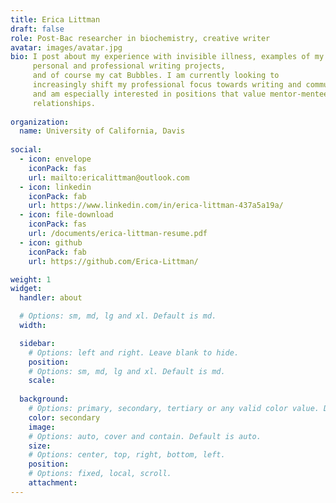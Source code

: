 ```yaml
---
title: Erica Littman
draft: false
role: Post-Bac researcher in biochemistry, creative writer
avatar: images/avatar.jpg
bio: I post about my experience with invisible illness, examples of my 
     personal and professional writing projects, 
     and of course my cat Bubbles. I am currently looking to 
     increasingly shift my professional focus towards writing and communications, 
     and am especially interested in positions that value mentor-mentee style
     relationships. 
     
organization:
  name: University of California, Davis
  
social:
  - icon: envelope
    iconPack: fas
    url: mailto:ericalittman@outlook.com
  - icon: linkedin
    iconPack: fab
    url: https://www.linkedin.com/in/erica-littman-437a5a19a/
  - icon: file-download
    iconPack: fas
    url: /documents/erica-littman-resume.pdf
  - icon: github
    iconPack: fab
    url: https://github.com/Erica-Littman/

weight: 1
widget:
  handler: about

  # Options: sm, md, lg and xl. Default is md.
  width:

  sidebar:
    # Options: left and right. Leave blank to hide.
    position:
    # Options: sm, md, lg and xl. Default is md.
    scale:
  
  background:
    # Options: primary, secondary, tertiary or any valid color value. Default is primary.
    color: secondary
    image: 
    # Options: auto, cover and contain. Default is auto.
    size:
    # Options: center, top, right, bottom, left.
    position: 
    # Options: fixed, local, scroll.
    attachment: 
---
```



